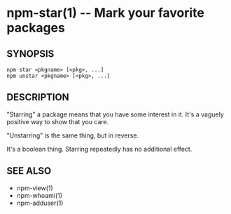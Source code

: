 npm-star(1) -- Mark your favorite packages
==========================================


























































<extoc></extoc>

## SYNOPSIS

    npm star <pkgname> [<pkg>, ...]
    npm unstar <pkgname> [<pkg>, ...]

## DESCRIPTION

"Starring" a package means that you have some interest in it.  It's
a vaguely positive way to show that you care.

"Unstarring" is the same thing, but in reverse.

It's a boolean thing.  Starring repeatedly has no additional effect.

## SEE ALSO

* npm-view(1)
* npm-whoami(1)
* npm-adduser(1)
